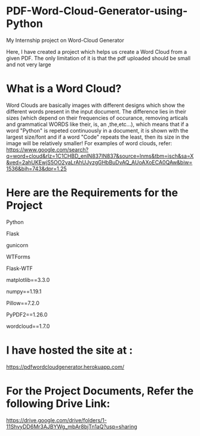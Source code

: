 # PDF-Word-Cloud-Generator-using-Python
My Internship project on Word-Cloud Generator

Here, I have created a project which helps us create a Word Cloud from a given PDF. 
The only limitation of it is that the pdf uploaded should be small and not very large

# What is a Word Cloud?
Word Clouds are basically images with different designs which show the different words present in the input document. The difference lies in their sizes (which depend on their frequencies of occurance, removing articals and grammatical WORDS like their, is, an ,the,etc...), which means that if a word "Python" is repeted continuously in a document, it is shown with the largest size/font and if a word "Code" repeats the least, then its size in the image will be relatively smaller! For examples of word clouds, refer: https://www.google.com/search?q=word+cloud&rlz=1C1CHBD_enIN837IN837&source=lnms&tbm=isch&sa=X&ved=2ahUKEwjS5OO2yaLrAhUJyzgGHbBuDvAQ_AUoAXoECA0QAw&biw=1536&bih=743&dpr=1.25

# Here are the Requirements for the Project
Python

Flask

gunicorn

WTForms

Flask-WTF

matplotlib==3.3.0

numpy==1.19.1

Pillow==7.2.0

PyPDF2==1.26.0

wordcloud==1.7.0

# I have hosted the site at : 
https://pdfwordcloudgenerator.herokuapp.com/

# For the Project Documents, Refer the following Drive Link:
https://drive.google.com/drive/folders/1-11ShvyDD6Mr3AJBYWg_mbAr8bjTn1aQ?usp=sharing
